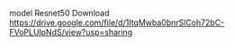model Resnet50 Download https://drive.google.com/file/d/1ItqMwba0bnrSlCoh72bC-FVoPLUlpNdS/view?usp=sharing
